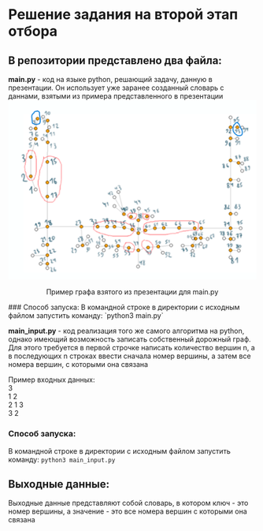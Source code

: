 # Решение задания на второй этап отбора
## В репозитории представлено два файла:
**main.py** - код на языке python, решающий задачу, данную в презентации. Он использует уже заранее созданный словарь с даннами, взятыми из примера представленного в презентации
![Пример графа взятого из презентации для **main.py**](/example.png)
<p align="center">Пример графа взятого из презентации для main.py</p>
### Способ запуска:
В командной строке в директории с исходным файлом запустить команду: `python3 main.py`

**main_input.py** - код реализация того же самого алгоритма на python, однако имеющий возможность записать собственный дорожный граф. Для этого требуется в первой строчке написать количество вершин n, а в последующих n строках ввести сначала номер вершины, а затем все номера вершин, с которыми она связана

Пример входных данных:  
3  
1 2  
2 1 3  
3 2  
### Способ запуска:
В командной строке в директории с исходным файлом запустить команду: `python3 main_input.py`
## Выходные данные:
Выходные данные представляют собой словарь, в котором ключ - это номер вершины, а значение - это все номера вершин с которыми она связана
